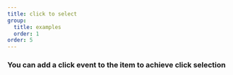 ```yaml
---
title: click to select
group:
  title: examples
  order: 1
order: 5
---
```


### You can add a click event to the item to achieve click selection

<code src="../examples/click-to-select.tsx"></code>
